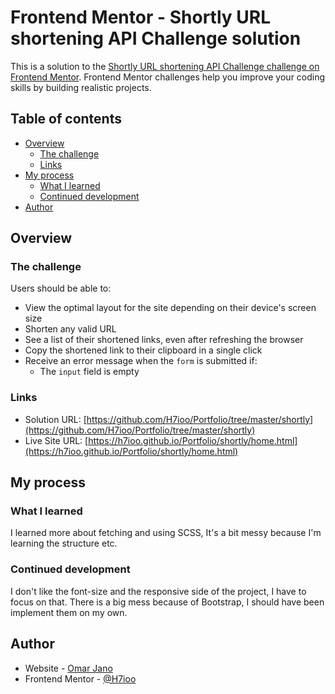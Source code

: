 # Frontend Mentor - Shortly URL shortening API Challenge solution

This is a solution to the [Shortly URL shortening API Challenge challenge on Frontend Mentor](https://www.frontendmentor.io/challenges/url-shortening-api-landing-page-2ce3ob-G). Frontend Mentor challenges help you improve your coding skills by building realistic projects.

## Table of contents

- [Overview](#overview)
  - [The challenge](#the-challenge)
  - [Links](#links)
- [My process](#my-process)
  - [What I learned](#what-i-learned)
  - [Continued development](#continued-development)
- [Author](#author)

## Overview

### The challenge

Users should be able to:

- View the optimal layout for the site depending on their device's screen size
- Shorten any valid URL
- See a list of their shortened links, even after refreshing the browser
- Copy the shortened link to their clipboard in a single click
- Receive an error message when the `form` is submitted if:
  - The `input` field is empty

### Links

- Solution URL: [https://github.com/H7ioo/Portfolio/tree/master/shortly](https://github.com/H7ioo/Portfolio/tree/master/shortly)
- Live Site URL: [https://h7ioo.github.io/Portfolio/shortly/home.html](https://h7ioo.github.io/Portfolio/shortly/home.html)

## My process

### What I learned

I learned more about fetching and using SCSS, It's a bit messy because I'm learning the structure etc.

### Continued development

I don't like the font-size and the responsive side of the project, I have to focus on that.
There is a big mess because of Bootstrap, I should have been implement them on my own.

## Author

- Website - [Omar Jano](https://7ioo.site)
- Frontend Mentor - [@H7ioo](https://www.frontendmentor.io/profile/H7ioo)
